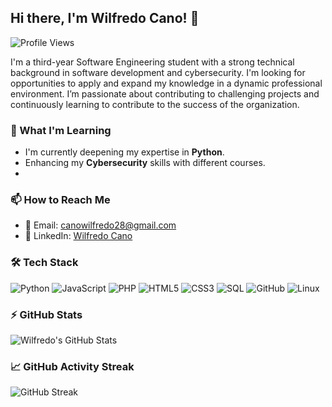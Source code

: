 ## Hi there, I'm Wilfredo Cano! 👋

![Profile Views](https://komarev.com/ghpvc/?username=Wcno&color=brightgreen)

I'm a third-year Software Engineering student with a strong technical background in software development and cybersecurity. I'm looking for opportunities to apply and expand my knowledge in a dynamic professional environment. I’m passionate about contributing to challenging projects and continuously learning to contribute to the success of the organization.

### 🌱 What I'm Learning
- I'm currently deepening my expertise in **Python**.
- Enhancing my **Cybersecurity** skills with different courses.
- 
### 📫 How to Reach Me
- 📧 Email: [canowilfredo28@gmail.com](mailto:canowilfredo28@gmail.com)
- 🔗 LinkedIn: [Wilfredo Cano](https://www.linkedin.com/in/wilfredo-cano-812660265/)

### 🛠 Tech Stack
![Python](https://img.shields.io/badge/-Python-black?style=flat-square&logo=python)
![JavaScript](https://img.shields.io/badge/-JavaScript-black?style=flat-square&logo=javascript)
![PHP](https://img.shields.io/badge/-PHP-black?style=flat-square&logo=php)
![HTML5](https://img.shields.io/badge/-HTML5-black?style=flat-square&logo=html5)
![CSS3](https://img.shields.io/badge/-CSS3-black?style=flat-square&logo=css3)
![SQL](https://img.shields.io/badge/-SQL-black?style=flat-square&logo=postgresql)
![GitHub](https://img.shields.io/badge/-GitHub-181717?style=flat-square&logo=github)
![Linux](https://img.shields.io/badge/-Linux-black?style=flat-square&logo=linux)

### ⚡ GitHub Stats
![Wilfredo's GitHub Stats](https://github-readme-stats.vercel.app/api?username=Wcno&show_icons=true&theme=radical)

### 📈 GitHub Activity Streak
![GitHub Streak](http://github-readme-streak-stats.herokuapp.com?user=Wcno&theme=dark&background=000000)
